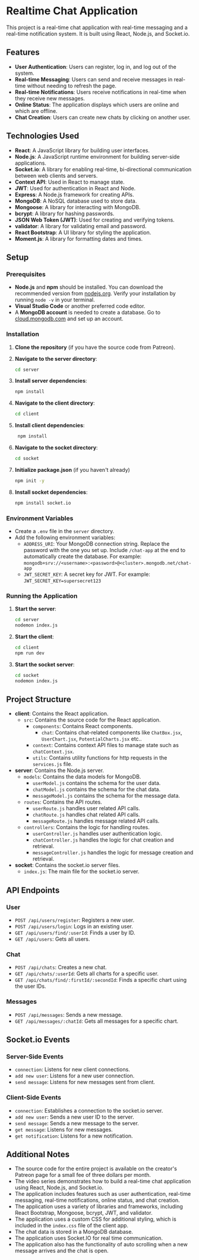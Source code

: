 # Realtime Chat Application

This project is a real-time chat application with real-time messaging and a real-time notification system. It is built using React, Node.js, and Socket.io.

## Features

*   **User Authentication**: Users can register, log in, and log out of the system.
*   **Real-time Messaging**: Users can send and receive messages in real-time without needing to refresh the page.
*   **Real-time Notifications**: Users receive notifications in real-time when they receive new messages.
*   **Online Status**: The application displays which users are online and which are offline.
*   **Chat Creation**: Users can create new chats by clicking on another user.

## Technologies Used

*   **React**: A JavaScript library for building user interfaces.
*   **Node.js**: A JavaScript runtime environment for building server-side applications.
*   **Socket.io**: A library for enabling real-time, bi-directional communication between web clients and servers.
*   **Context API**: Used in React to manage state.
*   **JWT**: Used for authentication in React and Node.
*   **Express**: A Node.js framework for creating APIs.
*   **MongoDB**: A NoSQL database used to store data.
*   **Mongoose**: A library for interacting with MongoDB.
*   **bcrypt**: A library for hashing passwords.
*   **JSON Web Token (JWT)**: Used for creating and verifying tokens.
*   **validator**: A library for validating email and password.
*   **React Bootstrap**: A UI library for styling the application.
*   **Moment.js**: A library for formatting dates and times.

## Setup

### Prerequisites

*   **Node.js** and **npm** should be installed. You can download the recommended version from [nodejs.org](https://nodejs.org). Verify your installation by running `node -v` in your terminal.
*   **Visual Studio Code** or another preferred code editor.
*   A **MongoDB account** is needed to create a database. Go to [cloud.mongodb.com](https://cloud.mongodb.com) and set up an account.

### Installation

1.  **Clone the repository** (if you have the source code from Patreon).

2.  **Navigate to the server directory**:
    ```bash
    cd server
    ```

3.  **Install server dependencies**:
    ```bash
    npm install
    ```

4.  **Navigate to the client directory**:
    ```bash
    cd client
    ```

5. **Install client dependencies**:
    ```bash
     npm install
   ```

6.  **Navigate to the socket directory**:
    ```bash
    cd socket
    ```

7.  **Initialize package.json** (if you haven't already)
    ```bash
    npm init -y
    ```
8.  **Install socket dependencies**:
    ```bash
    npm install socket.io
    ```
    
### Environment Variables

*   Create a `.env` file in the `server` directory.
*   Add the following environment variables:
    *   `ADDRESS_URI`: Your MongoDB connection string. Replace the password with the one you set up. Include `/chat-app` at the end to automatically create the database. For example: `mongodb+srv://<username>:<password>@<cluster>.mongodb.net/chat-app`
    *   `JWT_SECRET_KEY`: A secret key for JWT. For example: `JWT_SECRET_KEY=supersecret123`

### Running the Application

1.  **Start the server**:
    ```bash
    cd server
    nodemon index.js
    ```
2.  **Start the client**:
    ```bash
    cd client
    npm run dev
    ```
3.  **Start the socket server**:
    ```bash
    cd socket
    nodemon index.js
    ```

## Project Structure

*   **client**: Contains the React application.
    *   `src`: Contains the source code for the React application.
        *   `components`: Contains React components.
            *   `chat`: Contains chat-related components like `ChatBox.jsx`, `UserChart.jsx`, `PotentialCharts.jsx` etc..
        *   `context`: Contains context API files to manage state such as `chatContext.jsx`.
        * `utils`: Contains utility functions for http requests in the `services.js` file.
*   **server**: Contains the Node.js server.
    *   `models`: Contains the data models for MongoDB.
         * `userModel.js` contains the schema for the user data.
         * `chatModel.js` contains the schema for the chat data.
         * `messageModel.js` contains the schema for the message data.
    *   `routes`: Contains the API routes.
        * `userRoute.js` handles user related API calls.
        * `chatRoute.js` handles chat related API calls.
        * `messageRoute.js` handles message related API calls.
    *   `controllers`: Contains the logic for handling routes.
        *  `userController.js` handles user authentication logic.
        * `chatController.js` handles the logic for chat creation and retrieval.
        * `messageController.js` handles the logic for message creation and retrieval.
*   **socket**: Contains the socket.io server files.
    *   `index.js`: The main file for the socket.io server.

## API Endpoints

### User
*   `POST /api/users/register`: Registers a new user.
*   `POST /api/users/login`: Logs in an existing user.
*  `GET /api/users/find/:userId`: Finds a user by ID.
*   `GET /api/users`: Gets all users.

### Chat
*   `POST /api/chats`: Creates a new chat.
*   `GET /api/chats/:userId`: Gets all charts for a specific user.
* `GET /api/chats/find/:firstId/:secondId`: Finds a specific chart using the user IDs.

### Messages
*   `POST /api/messages`: Sends a new message.
*   `GET /api/messages/:chatId`: Gets all messages for a specific chart.

## Socket.io Events

### Server-Side Events
*   `connection`: Listens for new client connections.
*   `add new user`: Listens for a new user connection.
*   `send message`: Listens for new messages sent from client.

### Client-Side Events
*   `connection`: Establishes a connection to the socket.io server.
* `add new user`: Sends a new user ID to the server.
*   `send message`: Sends a new message to the server.
*   `get message`: Listens for new messages.
*   `get notification`: Listens for a new notification.

## Additional Notes
*   The source code for the entire project is available on the creator's Patreon page for a small fee of three dollars per month.
*   The video series demonstrates how to build a real-time chat application using React, Node.js, and Socket.io.
*   The application includes features such as user authentication, real-time messaging, real-time notifications, online status, and chat creation.
*   The application uses a variety of libraries and frameworks, including React Bootstrap, Mongoose, bcrypt, JWT, and validator.
*   The application uses a custom CSS for additional styling, which is included in the `index.css` file of the client app.
* The chat data is stored in a MongoDB database.
* The application uses Socket.IO for real time communication.
* The application also has the functionality of auto scrolling when a new message arrives and the chat is open.


